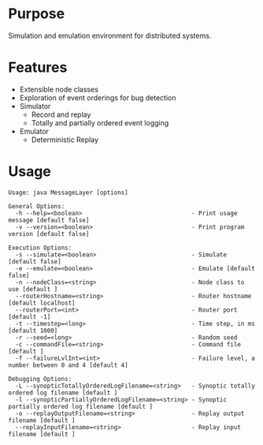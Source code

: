 # Purpose

Simulation and emulation environment for distributed systems.

# Features

* Extensible node classes
* Exploration of event orderings for bug detection
* Simulator
  * Record and replay
  * Totally and partially ordered event logging
* Emulator
  * Deterministic Replay

# Usage

    Usage: java MessageLayer [options]
    
    General Options:
      -h --help=<boolean>                               - Print usage message [default false]
      -v --version=<boolean>                            - Print program version [default false]
    
    Execution Options:
      -s --simulate=<boolean>                           - Simulate [default false]
      -e --emulate=<boolean>                            - Emulate [default false]
      -n --nodeClass=<string>                           - Node class to use [default ]
      --routerHostname=<string>                         - Router hostname [default localhost]
      --routerPort=<int>                                - Router port [default -1]
      -t --timestep=<long>                              - Time step, in ms [default 1000]
      -r --seed=<long>                                  - Random seed
      -c --commandFile=<string>                         - Command file [default ]
      -f --failureLvlInt=<int>                          - Failure level, a number between 0 and 4 [default 4]
    
    Debugging Options:
      -L --synopticTotallyOrderedLogFilename=<string>   - Synoptic totally ordered log filename [default ]
      -l --synopticPartiallyOrderedLogFilename=<string> - Synoptic partially ordered log filename [default ]
      -o --replayOutputFilename=<string>                - Replay output filename [default ]
      --replayInputFilename=<string>                    - Replay input filename [default ]
